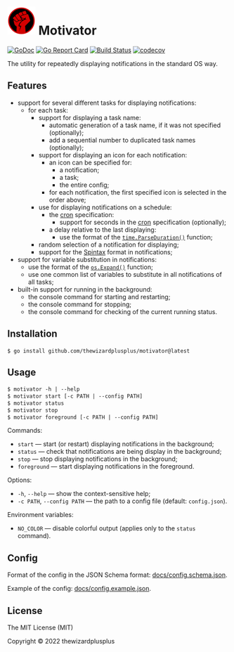 # ![](docs/logo/logo.png) Motivator

[![GoDoc](https://godoc.org/github.com/thewizardplusplus/motivator?status.svg)](https://godoc.org/github.com/thewizardplusplus/motivator)
[![Go Report Card](https://goreportcard.com/badge/github.com/thewizardplusplus/motivator)](https://goreportcard.com/report/github.com/thewizardplusplus/motivator)
[![Build Status](https://app.travis-ci.com/thewizardplusplus/motivator.svg?branch=master)](https://app.travis-ci.com/thewizardplusplus/motivator)
[![codecov](https://codecov.io/gh/thewizardplusplus/motivator/branch/master/graph/badge.svg)](https://codecov.io/gh/thewizardplusplus/motivator)

The utility for repeatedly displaying notifications in the standard OS way.

## Features

- support for several different tasks for displaying notifications:
  - for each task:
    - support for displaying a task name:
      - automatic generation of a task name, if it was not specified (optionally);
      - add a sequential number to duplicated task names (optionally);
    - support for displaying an icon for each notification:
      - an icon can be specified for:
        - a notification;
        - a task;
        - the entire config;
      - for each notification, the first specified icon is selected in the order above;
    - use for displaying notifications on a schedule:
      - the [cron](https://en.wikipedia.org/wiki/Cron) specification:
        - support for seconds in the [cron](https://en.wikipedia.org/wiki/Cron) specification (optionally);
      - a delay relative to the last displaying:
        - use the format of the [`time.ParseDuration()`](https://pkg.go.dev/time@go1.18#ParseDuration) function;
    - random selection of a notification for displaying;
    - support for the [Spintax](https://postmaker.io/blog/spintax-guide/) format in notifications;
- support for variable substitution in notifications:
  - use the format of the [`os.Expand()`](https://pkg.go.dev/os@go1.18#Expand) function;
  - use one common list of variables to substitute in all notifications of all tasks;
- built-in support for running in the background:
  - the console command for starting and restarting;
  - the console command for stopping;
  - the console command for checking of the current running status.

## Installation

```
$ go install github.com/thewizardplusplus/motivator@latest
```

## Usage

```
$ motivator -h | --help
$ motivator start [-c PATH | --config PATH]
$ motivator status
$ motivator stop
$ motivator foreground [-c PATH | --config PATH]
```

Commands:

- `start` &mdash; start (or restart) displaying notifications in the background;
- `status` &mdash; check that notifications are being display in the background;
- `stop` &mdash; stop displaying notifications in the background;
- `foreground` &mdash; start displaying notifications in the foreground.

Options:

- `-h`, `--help` &mdash; show the context-sensitive help;
- `-c PATH`, `--config PATH` &mdash; the path to a config file (default: `config.json`).

Environment variables:

- `NO_COLOR` &mdash; disable colorful output (applies only to the `status` command).

## Config

Format of the config in the JSON Schema format: [docs/config.schema.json](docs/config.schema.json).

Example of the config: [docs/config.example.json](docs/config.example.json).

## License

The MIT License (MIT)

Copyright &copy; 2022 thewizardplusplus
